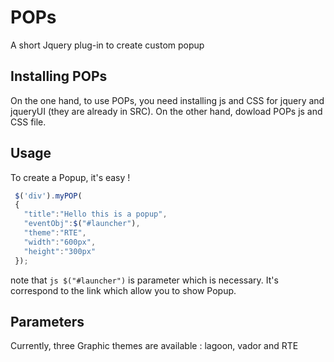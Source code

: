 # POPs
A short Jquery plug-in to create custom popup

## Installing POPs

On the one hand, to use POPs, you need installing js and CSS for jquery and jqueryUI (they are already in SRC).
On the other hand, dowload POPs js and CSS file. 

## Usage

To create a Popup, it's easy !

```js
 $('div').myPOP(
 {
   "title":"Hello this is a popup",
   "eventObj":$("#launcher"),
   "theme":"RTE",                    
   "width":"600px",                    
   "height":"300px"
 });
```
note that ```js $("#launcher")``` is parameter which is necessary. It's correspond to the link which allow you to show Popup.

## Parameters

Currently, three Graphic themes are available : lagoon, vador and RTE
